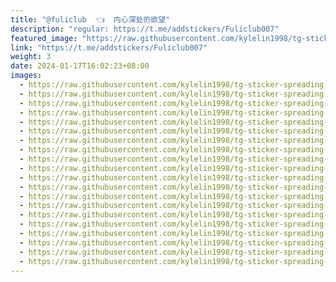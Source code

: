```yaml
---
title: "@fuliclub  👈  内心深处的欲望"
description: "regular: https://t.me/addstickers/Fuliclub007"
featured_image: "https://raw.githubusercontent.com/kylelin1998/tg-sticker-spreading-worldwide-images/main/img/70979608-68a9-45ff-97d7-c58532e69fbe.jpg"
link: "https://t.me/addstickers/Fuliclub007"
weight: 3
date: 2024-01-17T16:02:23+08:00
images:
  - https://raw.githubusercontent.com/kylelin1998/tg-sticker-spreading-worldwide-images/main/img/70979608-68a9-45ff-97d7-c58532e69fbe.jpg
  - https://raw.githubusercontent.com/kylelin1998/tg-sticker-spreading-worldwide-images/main/img/f6dd1018-c6ad-4f8f-b75e-6b5d97982da1.jpg
  - https://raw.githubusercontent.com/kylelin1998/tg-sticker-spreading-worldwide-images/main/img/34cf4ce9-e111-4fe9-bfbc-3ebf106eb3ce.jpg
  - https://raw.githubusercontent.com/kylelin1998/tg-sticker-spreading-worldwide-images/main/img/14a82204-c7a4-4035-b519-ea4206b0cce0.jpg
  - https://raw.githubusercontent.com/kylelin1998/tg-sticker-spreading-worldwide-images/main/img/c275f121-19e1-49d7-b3ec-713488ed6315.jpg
  - https://raw.githubusercontent.com/kylelin1998/tg-sticker-spreading-worldwide-images/main/img/5ac2dbb1-5d99-4c5b-b196-18665203d26e.jpg
  - https://raw.githubusercontent.com/kylelin1998/tg-sticker-spreading-worldwide-images/main/img/b7cfa6ef-caaa-4e13-a596-f3e3f31639fa.jpg
  - https://raw.githubusercontent.com/kylelin1998/tg-sticker-spreading-worldwide-images/main/img/f2a9b379-44dc-462d-b89d-22eb166d0be4.jpg
  - https://raw.githubusercontent.com/kylelin1998/tg-sticker-spreading-worldwide-images/main/img/bfed6922-a5b8-4b0f-9738-944963f85c1b.jpg
  - https://raw.githubusercontent.com/kylelin1998/tg-sticker-spreading-worldwide-images/main/img/caf66ceb-a8f0-4e43-9ca7-d62702741574.jpg
  - https://raw.githubusercontent.com/kylelin1998/tg-sticker-spreading-worldwide-images/main/img/5ecff539-bb8a-4486-adf5-a1a7569c8cff.jpg
  - https://raw.githubusercontent.com/kylelin1998/tg-sticker-spreading-worldwide-images/main/img/8f050099-883c-4dab-9aa4-1ad5cb668abe.jpg
  - https://raw.githubusercontent.com/kylelin1998/tg-sticker-spreading-worldwide-images/main/img/9295773a-494e-4ad2-b637-2c914398e1df.jpg
  - https://raw.githubusercontent.com/kylelin1998/tg-sticker-spreading-worldwide-images/main/img/12501aac-0401-4e18-b061-3135f564efbe.jpg
  - https://raw.githubusercontent.com/kylelin1998/tg-sticker-spreading-worldwide-images/main/img/5f0ddf9e-73e6-4f46-a219-6b0a5f67baab.jpg
  - https://raw.githubusercontent.com/kylelin1998/tg-sticker-spreading-worldwide-images/main/img/8e9c2cc9-bef5-4ba1-8c17-826653d9aa0c.jpg
  - https://raw.githubusercontent.com/kylelin1998/tg-sticker-spreading-worldwide-images/main/img/22502ea4-4ae1-4e02-99f2-768dfe3d69c7.jpg
  - https://raw.githubusercontent.com/kylelin1998/tg-sticker-spreading-worldwide-images/main/img/eb623ba6-f9b8-4893-91e1-b93dfa662031.jpg
  - https://raw.githubusercontent.com/kylelin1998/tg-sticker-spreading-worldwide-images/main/img/3d412e4b-27ce-4c79-b257-57c68f3b64e4.jpg
  - https://raw.githubusercontent.com/kylelin1998/tg-sticker-spreading-worldwide-images/main/img/a6073deb-b038-4fa9-962a-f6101ec2ac31.jpg
---
```

